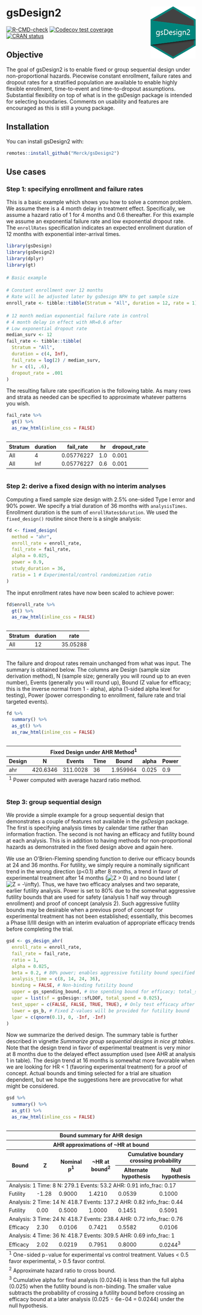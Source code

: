 
<!-- README.md is generated from README.Rmd. Please edit that file -->

# gsDesign2 <img src="man/figures/logo.png" align="right" width="120" />

<!-- badges: start -->

[![R-CMD-check](https://github.com/Merck/gsDesign2/actions/workflows/R-CMD-check.yaml/badge.svg)](https://github.com/Merck/gsDesign2/actions/workflows/R-CMD-check.yaml)
[![Codecov test
coverage](https://codecov.io/gh/Merck/gsDesign2/branch/main/graph/badge.svg)](https://app.codecov.io/gh/Merck/gsDesign2?branch=main)
[![CRAN
status](https://www.r-pkg.org/badges/version/gsDesign2)](https://CRAN.R-project.org/package=gsDesign2)
<!-- badges: end -->

## Objective

The goal of gsDesign2 is to enable fixed or group sequential design
under non-proportional hazards. Piecewise constant enrollment, failure
rates and dropout rates for a stratified population are available to
enable highly flexible enrollment, time-to-event and time-to-dropout
assumptions. Substantial flexibility on top of what is in the gsDesign
package is intended for selecting boundaries. Comments on usability and
features are encouraged as this is still a young package.

## Installation

You can install gsDesign2 with:

``` r
remotes::install_github("Merck/gsDesign2")
```

## Use cases

### Step 1: specifying enrollment and failure rates

This is a basic example which shows you how to solve a common problem.
We assume there is a 4 month delay in treatment effect. Specifically, we
assume a hazard ratio of 1 for 4 months and 0.6 thereafter. For this
example we assume an exponential failure rate and low exponential
dropout rate. The `enrollRates` specification indicates an expected
enrollment duration of 12 months with exponential inter-arrival times.

``` r
library(gsDesign)
library(gsDesign2)
library(dplyr)
library(gt)

# Basic example

# Constant enrollment over 12 months
# Rate will be adjusted later by gsDesign NPH to get sample size
enroll_rate <- tibble::tibble(Stratum = "All", duration = 12, rate = 1)

# 12 month median exponential failure rate in control
# 4 month delay in effect with HR=0.6 after
# Low exponential dropout rate
median_surv <- 12
fail_rate <- tibble::tibble(
  Stratum = "All",
  duration = c(4, Inf),
  fail_rate = log(2) / median_surv,
  hr = c(1, .6),
  dropout_rate = .001
)
```

The resulting failure rate specification is the following table. As many
rows and strata as needed can be specified to approximate whatever
patterns you wish.

``` r
fail_rate %>%
  gt() %>%
  as_raw_html(inline_css = FALSE)
```

<div id="ctpmmbsuww" style="overflow-x:auto;overflow-y:auto;width:auto;height:auto;">
  
  <table class="gt_table">
  
  <thead class="gt_col_headings">
    <tr>
      <th class="gt_col_heading gt_columns_bottom_border gt_left" rowspan="1" colspan="1">Stratum</th>
      <th class="gt_col_heading gt_columns_bottom_border gt_right" rowspan="1" colspan="1">duration</th>
      <th class="gt_col_heading gt_columns_bottom_border gt_right" rowspan="1" colspan="1">fail_rate</th>
      <th class="gt_col_heading gt_columns_bottom_border gt_right" rowspan="1" colspan="1">hr</th>
      <th class="gt_col_heading gt_columns_bottom_border gt_right" rowspan="1" colspan="1">dropout_rate</th>
    </tr>
  </thead>
  <tbody class="gt_table_body">
    <tr><td class="gt_row gt_left">All</td>
<td class="gt_row gt_right">4</td>
<td class="gt_row gt_right">0.05776227</td>
<td class="gt_row gt_right">1.0</td>
<td class="gt_row gt_right">0.001</td></tr>
    <tr><td class="gt_row gt_left">All</td>
<td class="gt_row gt_right">Inf</td>
<td class="gt_row gt_right">0.05776227</td>
<td class="gt_row gt_right">0.6</td>
<td class="gt_row gt_right">0.001</td></tr>
  </tbody>
  
  
</table>
</div>

### Step 2: derive a fixed design with no interim analyses

Computing a fixed sample size design with 2.5% one-sided Type I error
and 90% power. We specify a trial duration of 36 months with
`analysisTimes`. Enrollment duration is the sum of
`enrollRates$duration`. We used the `fixed_design()` routine since there
is a single analysis:

``` r
fd <- fixed_design(
  method = "ahr",
  enroll_rate = enroll_rate,
  fail_rate = fail_rate,
  alpha = 0.025,
  power = 0.9,
  study_duration = 36,
  ratio = 1 # Experimental/control randomization ratio
)
```

The input enrollment rates have now been scaled to achieve power:

``` r
fd$enroll_rate %>%
  gt() %>%
  as_raw_html(inline_css = FALSE)
```

<div id="jzokpomsrd" style="overflow-x:auto;overflow-y:auto;width:auto;height:auto;">
  
  <table class="gt_table">
  
  <thead class="gt_col_headings">
    <tr>
      <th class="gt_col_heading gt_columns_bottom_border gt_left" rowspan="1" colspan="1">Stratum</th>
      <th class="gt_col_heading gt_columns_bottom_border gt_right" rowspan="1" colspan="1">duration</th>
      <th class="gt_col_heading gt_columns_bottom_border gt_right" rowspan="1" colspan="1">rate</th>
    </tr>
  </thead>
  <tbody class="gt_table_body">
    <tr><td class="gt_row gt_left">All</td>
<td class="gt_row gt_right">12</td>
<td class="gt_row gt_right">35.05288</td></tr>
  </tbody>
  
  
</table>
</div>

The failure and dropout rates remain unchanged from what was input. The
summary is obtained below. The columns are Design (sample size
derivation method), N (sample size; generally you will round up to an
even number), Events (generally you will round up), Bound (Z value for
efficacy; this is the inverse normal from 1 - alpha), alpha (1-sided
alpha level for testing), Power (power corresponding to enrollment,
failure rate and trial targeted events).

``` r
fd %>%
  summary() %>%
  as_gt() %>%
  as_raw_html(inline_css = FALSE)
```

<div id="wkoqkaejzv" style="overflow-x:auto;overflow-y:auto;width:auto;height:auto;">
  
  <table class="gt_table">
  <thead class="gt_header">
    <tr>
      <th colspan="7" class="gt_heading gt_title gt_font_normal gt_bottom_border" style>Fixed Design under AHR Method<sup class="gt_footnote_marks">1</sup></th>
    </tr>
    
  </thead>
  <thead class="gt_col_headings">
    <tr>
      <th class="gt_col_heading gt_columns_bottom_border gt_left" rowspan="1" colspan="1">Design</th>
      <th class="gt_col_heading gt_columns_bottom_border gt_right" rowspan="1" colspan="1">N</th>
      <th class="gt_col_heading gt_columns_bottom_border gt_right" rowspan="1" colspan="1">Events</th>
      <th class="gt_col_heading gt_columns_bottom_border gt_right" rowspan="1" colspan="1">Time</th>
      <th class="gt_col_heading gt_columns_bottom_border gt_right" rowspan="1" colspan="1">Bound</th>
      <th class="gt_col_heading gt_columns_bottom_border gt_right" rowspan="1" colspan="1">alpha</th>
      <th class="gt_col_heading gt_columns_bottom_border gt_right" rowspan="1" colspan="1">Power</th>
    </tr>
  </thead>
  <tbody class="gt_table_body">
    <tr><td class="gt_row gt_left">ahr</td>
<td class="gt_row gt_right">420.6346</td>
<td class="gt_row gt_right">311.0028</td>
<td class="gt_row gt_right">36</td>
<td class="gt_row gt_right">1.959964</td>
<td class="gt_row gt_right">0.025</td>
<td class="gt_row gt_right">0.9</td></tr>
  </tbody>
  
  <tfoot class="gt_footnotes">
    <tr>
      <td class="gt_footnote" colspan="7"><sup class="gt_footnote_marks">1</sup> Power computed with average hazard ratio method.</td>
    </tr>
  </tfoot>
</table>
</div>

### Step 3: group sequential design

We provide a simple example for a group sequential design that
demonstrates a couple of features not available in the *gsDesign*
package. The first is specifying analysis times by calendar time rather
than information fraction. The second is not having an efficacy and
futility bound at each analysis. This is in addition to having methods
for non-proportional hazards as demonstrated in the fixed design above
and again here.

We use an O’Brien-Fleming spending function to derive our efficacy
bounds at 24 and 36 months. For futility, we simply require a nominally
significant trend in the wrong direction (p\<0.1) after 8 months, a
trend in favor of experimental treatment after 14 months
(![Z \> 0](https://latex.codecogs.com/png.image?%5Cdpi%7B110%7D&space;%5Cbg_white&space;Z%20%3E%200 "Z > 0"))
and no bound later
(![Z = -\infty](https://latex.codecogs.com/png.image?%5Cdpi%7B110%7D&space;%5Cbg_white&space;Z%20%3D%20-%5Cinfty "Z = -\infty")).
Thus, we have two efficacy analyses and two separate, earlier futility
analysis. Power is set to 80% due to the somewhat aggressive futility
bounds that are used for safety (analysis 1 half way through enrollment)
and proof of concept (analysis 2). Such aggressive futility bounds may
be desirable when a previous proof of concept for experimental treatment
has not been established; essentially, this becomes a Phase II/III
design with an interim evaluation of appropriate efficacy trends before
completing the trial.

``` r
gsd <- gs_design_ahr(
  enroll_rate = enroll_rate,
  fail_rate = fail_rate,
  ratio = 1,
  alpha = 0.025,
  beta = 0.2, # 80% power; enables aggressive futility bound specified
  analysis_time = c(8, 14, 24, 36),
  binding = FALSE, # Non-binding futility bound
  upper = gs_spending_bound, # Use spending bound for efficacy; total_spend is normally alpha
  upar = list(sf = gsDesign::sfLDOF, total_spend = 0.025),
  test_upper = c(FALSE, FALSE, TRUE, TRUE), # Only test efficacy after 1st analysis
  lower = gs_b, # Fixed Z-values will be provided for futility bound
  lpar = c(qnorm(0.1), 0, -Inf, -Inf)
)
```

Now we summarize the derived design. The summary table is further
described in vignette *Summarize group sequential designs in nice gt
tables*. Note that the design trend in favor of experimental treatment
is very minor at 8 months due to the delayed effect assumption used (see
AHR at analysis 1 in table). The design trend at 16 months is somewhat
more favorable when we are looking for HR \< 1 (favoring experimental
treatment) for a proof of concept. Actual bounds and timing selected for
a trial are situation dependent, but we hope the suggestions here are
provocative for what might be considered.

``` r
gsd %>%
  summary() %>%
  as_gt() %>%
  as_raw_html(inline_css = FALSE)
```

<div id="tnfwnnvacq" style="overflow-x:auto;overflow-y:auto;width:auto;height:auto;">
  
  <table class="gt_table">
  <thead class="gt_header">
    <tr>
      <th colspan="6" class="gt_heading gt_title gt_font_normal" style>Bound summary for AHR design</th>
    </tr>
    <tr>
      <th colspan="6" class="gt_heading gt_subtitle gt_font_normal gt_bottom_border" style>AHR approximations of ~HR at bound</th>
    </tr>
  </thead>
  <thead class="gt_col_headings">
    <tr>
      <th class="gt_col_heading gt_columns_bottom_border gt_left" rowspan="2" colspan="1">Bound</th>
      <th class="gt_col_heading gt_columns_bottom_border gt_right" rowspan="2" colspan="1">Z</th>
      <th class="gt_col_heading gt_columns_bottom_border gt_right" rowspan="2" colspan="1">Nominal p<sup class="gt_footnote_marks">1</sup></th>
      <th class="gt_col_heading gt_columns_bottom_border gt_right" rowspan="2" colspan="1">~HR at bound<sup class="gt_footnote_marks">2</sup></th>
      <th class="gt_center gt_columns_top_border gt_column_spanner_outer" rowspan="1" colspan="2">
        <span class="gt_column_spanner">Cumulative boundary crossing probability</span>
      </th>
    </tr>
    <tr>
      <th class="gt_col_heading gt_columns_bottom_border gt_right" rowspan="1" colspan="1">Alternate hypothesis</th>
      <th class="gt_col_heading gt_columns_bottom_border gt_right" rowspan="1" colspan="1">Null hypothesis</th>
    </tr>
  </thead>
  <tbody class="gt_table_body">
    <tr class="gt_group_heading_row">
      <td colspan="6" class="gt_group_heading">Analysis: 1 Time: 8 N: 279.1 Events: 53.2 AHR: 0.91 info_frac: 0.17</td>
    </tr>
    <tr class="gt_row_group_first"><td class="gt_row gt_left">Futility</td>
<td class="gt_row gt_right">-1.28</td>
<td class="gt_row gt_right">0.9000</td>
<td class="gt_row gt_right">1.4210</td>
<td class="gt_row gt_right">0.0539</td>
<td class="gt_row gt_right">0.1000</td></tr>
    <tr class="gt_group_heading_row">
      <td colspan="6" class="gt_group_heading">Analysis: 2 Time: 14 N: 418.7 Events: 137.2 AHR: 0.82 info_frac: 0.44</td>
    </tr>
    <tr class="gt_row_group_first"><td class="gt_row gt_left">Futility</td>
<td class="gt_row gt_right">0.00</td>
<td class="gt_row gt_right">0.5000</td>
<td class="gt_row gt_right">1.0000</td>
<td class="gt_row gt_right">0.1451</td>
<td class="gt_row gt_right">0.5091</td></tr>
    <tr class="gt_group_heading_row">
      <td colspan="6" class="gt_group_heading">Analysis: 3 Time: 24 N: 418.7 Events: 238.4 AHR: 0.72 info_frac: 0.76</td>
    </tr>
    <tr class="gt_row_group_first"><td class="gt_row gt_left">Efficacy</td>
<td class="gt_row gt_right">2.30</td>
<td class="gt_row gt_right">0.0106</td>
<td class="gt_row gt_right">0.7421</td>
<td class="gt_row gt_right">0.5582</td>
<td class="gt_row gt_right">0.0106</td></tr>
    <tr class="gt_group_heading_row">
      <td colspan="6" class="gt_group_heading">Analysis: 4 Time: 36 N: 418.7 Events: 309.5 AHR: 0.69 info_frac: 1</td>
    </tr>
    <tr class="gt_row_group_first"><td class="gt_row gt_left">Efficacy</td>
<td class="gt_row gt_right">2.02</td>
<td class="gt_row gt_right">0.0219</td>
<td class="gt_row gt_right">0.7951</td>
<td class="gt_row gt_right">0.8000</td>
<td class="gt_row gt_right">0.0244<sup class="gt_footnote_marks">3</sup></td></tr>
  </tbody>
  
  <tfoot class="gt_footnotes">
    <tr>
      <td class="gt_footnote" colspan="6"><sup class="gt_footnote_marks">1</sup> One-sided p-value for experimental vs control treatment. Values &lt; 0.5 favor experimental, &gt; 0.5 favor control.</td>
    </tr>
    <tr>
      <td class="gt_footnote" colspan="6"><sup class="gt_footnote_marks">2</sup> Approximate hazard ratio to cross bound.</td>
    </tr>
    <tr>
      <td class="gt_footnote" colspan="6"><sup class="gt_footnote_marks">3</sup> Cumulative alpha for final analysis (0.0244) is less than the full alpha (0.025) when the futility bound is non-binding. The smaller value subtracts the probability of crossing a futility bound before  crossing an efficacy bound at a later analysis (0.025 - 6e-04 = 0.0244) under the null hypothesis.</td>
    </tr>
  </tfoot>
</table>
</div>
